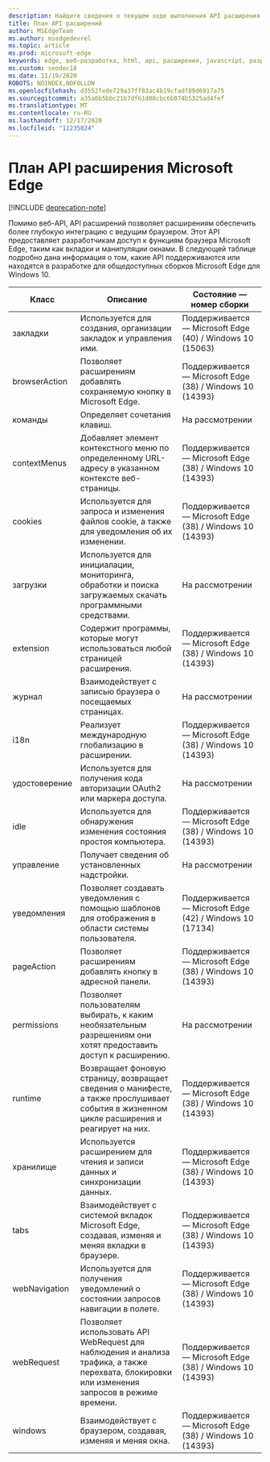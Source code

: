 ```yaml
---
description: Найдите сведения о текущем ходе выполнения API расширения Microsoft Edge.
title: План API расширений
author: MSEdgeTeam
ms.author: msedgedevrel
ms.topic: article
ms.prod: microsoft-edge
keywords: edge, веб-разработка, html, api, расширения, javascript, разработчик
ms.custom: seodec18
ms.date: 11/19/2020
ROBOTS: NOINDEX,NOFOLLOW
ms.openlocfilehash: d3552fede729a37ff83ac4b19cfadf89d6917a75
ms.sourcegitcommit: a35a6b5bbc21b7df61d08cbc6b074b5325ad4fef
ms.translationtype: MT
ms.contentlocale: ru-RU
ms.lasthandoff: 12/17/2020
ms.locfileid: "11235824"
---
```

# План API расширения Microsoft Edge  

[!INCLUDE [deprecation-note](../includes/deprecation-note.md)]  

Помимо веб-API, API расширений позволяет расширениям обеспечить более глубокую интеграцию с ведущим браузером. Этот API предоставляет разработчикам доступ к функциям браузера Microsoft Edge, таким как вкладки и манипуляции окнами. В следующей таблице подробно дана информация о том, какие API поддерживаются или находятся в разработке для общедоступных сборков Microsoft Edge для Windows 10.


|     Класс     |                                                              Описание                                                              |                Состояние — номер сборки                 |
|---------------|---------------------------------------------------------------------------------------------------------------------------------------|------------------------------------------------------|
|   закладки   |                                          Используется для создания, организации закладок и управления ими.                                          | Поддерживается — Microsoft Edge (40) / Windows 10 (15063) |
| browserAction |                                 Позволяет расширениям добавлять сохраняемую кнопку в Microsoft Edge.                                  | Поддерживается — Microsoft Edge (38) / Windows 10 (14393) |
| команды      |                                                      Определяет сочетания клавиш.                                                      | На рассмотрении
| contextMenus  |                           Добавляет элемент контекстного меню по определенному URL-адресу в указанном контексте веб-страницы.                            | Поддерживается — Microsoft Edge (38) / Windows 10 (14393) |
|    cookies    |                                 Используется для запроса и изменения файлов cookie, а также для уведомления об их изменении.                                 | Поддерживается — Microsoft Edge (38) / Windows 10 (14393) |
|   загрузки   |                           Используется для инициалации, мониторинга, обработки и поиска загружаемых скачать программными средствами.                           |                 На рассмотрении                  |
|   extension   |                                      Содержит программы, которые могут использоваться любой страницей расширения.                                       | Поддерживается — Microsoft Edge (38) / Windows 10 (14393) |
|    журнал    |                                         Взаимодействует с записью браузера о посещаемых страницах.                                         |                 На рассмотрении                  |
|     i18n      |                                         Реализует международную глобализацию в расширении.                                          | Поддерживается — Microsoft Edge (38) / Windows 10 (14393) |
|   удостоверение    |                                       Используется для получения кода авторизации OAuth2 или маркера доступа.                                       |                 На рассмотрении                  |
|     idle      |                                       Используется для обнаружения изменения состояния простоя компьютера.                                        | Поддерживается — Microsoft Edge (38) / Windows 10 (14393) |
|  управление   |                                              Получает сведения об установленных надстройки.                                                |                 На рассмотрении                  |
| уведомления |                      Позволяет создавать уведомления с помощью шаблонов для отображения в области системы пользователя.                      | Поддерживается — Microsoft Edge (42) / Windows 10 (17134) |
|  pageAction   |                                      Позволяет расширениям добавлять кнопку в адресной панели.                                       | Поддерживается — Microsoft Edge (38) / Windows 10 (14393) |
|  permissions  |                   Позволяет пользователям выбирать, к каким необязательным разрешениям они хотят предоставить доступ к расширению.                   |                 На рассмотрении                  |
|    runtime    | Возвращает фоновую страницу, возвращает сведения о манифесте, а также прослушивает события в жизненном цикле расширения и реагирует на них. | Поддерживается — Microsoft Edge (38) / Windows 10 (14393) |
|    хранилище    |                                      Используется расширением для чтения и записи данных и синхронизации данных.                                       | Поддерживается — Microsoft Edge (38) / Windows 10 (14393) |
|     tabs      |                Взаимодействует с системой вкладок Microsoft Edge, создавая, изменяя и меняя вкладки в браузере.                | Поддерживается — Microsoft Edge (38) / Windows 10 (14393) |
| webNavigation |                           Используется для получения уведомлений о состоянии запросов навигации в полете.                            | Поддерживается — Microsoft Edge (38) / Windows 10 (14393) |
|  webRequest   |        Позволяет использовать API WebRequest для наблюдения и анализа трафика, а также перехвата, блокировки или изменения запросов в режиме времени.        | Поддерживается — Microsoft Edge (38) / Windows 10 (14393) |
|    windows    |                              Взаимодействует с браузером, создавая, изменяя и меняя окна.                              | Поддерживается — Microsoft Edge (38) / Windows 10 (14393) |
